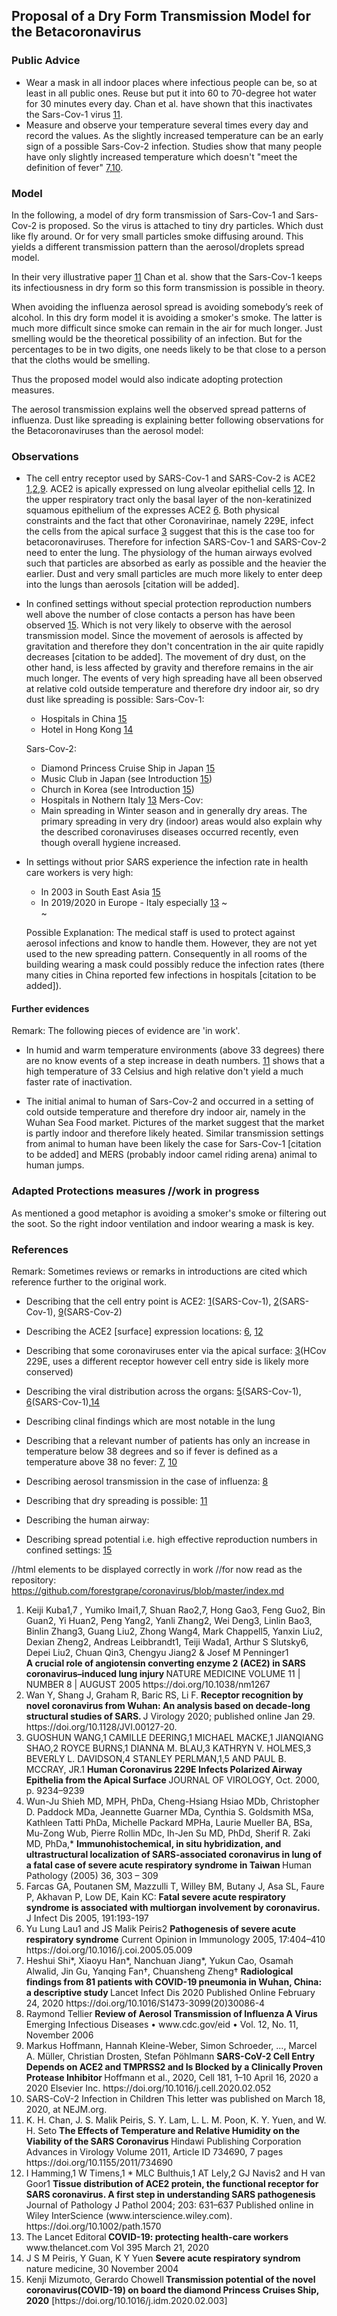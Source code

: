 ## Proposal of a Dry Form Transmission Model for the Betacoronavirus

### Public Advice
- Wear a mask in all indoor places where infectious people can be, so at least in all public ones. Reuse but put it into 60 to 70-degree hot water for 30 minutes every day. Chan et al. have shown that this inactivates the Sars-Cov-1 virus [11](#10). 
- Measure and observe your temperature several times every day and record the values. As the slightly increased temperature can be an early sign of a possible Sars-Cov-2 infection. Studies show that many people have only slightly increased temperature which doesn't "meet the definition of fever" [7](#7),[10](#10).


### Model

In the following, a model of dry form transmission of Sars-Cov-1 and Sars-Cov-2 is proposed. So the virus is attached to tiny dry particles. Which dust like fly around. Or for very small particles smoke diffusing around. This yields a different transmission pattern than the aerosol/droplets spread model. 

In their very illustrative paper [11](#11) Chan et al. show that the Sars-Cov-1 keeps its infectiousness in dry form so this form transmission is possible in theory.

When avoiding the influenza aerosol spread is avoiding somebody’s reek of alcohol. In this dry form model it is avoiding a smoker's smoke. The latter is much more difficult since smoke can remain in the air for much longer. 
Just smelling would be the theoretical possibility of an infection. But for the percentages to be in two digits, one needs likely to be that close to a person that the cloths would be smelling. 

Thus the proposed model would also indicate adopting protection measures.

The aerosol transmission explains well the observed spread patterns of influenza. Dust like spreading is explaining better following observations for the Betacoronaviruses than the aerosol model:

### Observations

* The cell entry receptor used by SARS-Cov-1 and SARS-Cov-2 is ACE2 [1](#1),[2](#2),[9](#9). ACE2 is apically expressed on lung alveolar epithelial cells [12](#12). In the upper respiratory tract only the basal layer of the non-keratinized squamous epithelium of the expresses ACE2 [6](#6). Both physical constraints and the fact that other Coronavirinae, namely 229E, infect the cells from the apical surface [3](#3) suggest that this is the case too for betacoronaviruses. Therefore for infection SARS-Cov-1 and SARS-Cov-2 need to enter the lung.  The physiology of the human airways evolved such that particles are absorbed as early as possible and the heavier the earlier. Dust and very small particles are much more likely to enter deep into the lungs than aerosols [citation will be added]. 

* In confined settings without special protection reproduction numbers well above the number of close contacts a person has have been observed [15](#15). Which is not very likely to observe with the aerosol transmission model. Since the movement of aerosols is affected by gravitation and therefore they don't concentration in the air quite rapidly decreases \[citation to be added]. The movement of dry dust, on the other hand, is less affected by gravity and therefore remains in the air much longer. The events of very high spreading have all been observed at relative cold outside temperature and therefore dry indoor air, so dry dust like spreading is possible:
	Sars-Cov-1:
	- Hospitals in China [15](#15)
	- Hotel in Hong Kong [14](#14)
	
	Sars-Cov-2:
	- Diamond Princess Cruise Ship in Japan [15](#15)
	- Music Club in Japan (see Introduction [15](#15))
	- Church in Korea (see Introduction [15](#15))
	- Hospitals in Nothern Italy [13](#13)
	Mers-Cov:
	- Main spreading in Winter season and in generally dry areas.
The primary spreading in very dry (indoor) areas would also explain why the described coronaviruses diseases occurred recently, even though overall hygiene increased.  
* In settings without prior SARS experience the infection rate in health care workers is very high:
	* In 2003 in South East Asia [15](#15)
	* In 2019/2020 in Europe - Italy especially [13](#13) ~<br>~
	
	Possible Explanation: The medical staff is used to protect against aerosol infections and know to handle them. However, they are not yet used to the new spreading pattern. Consequently in all rooms of the building wearing a mask could possibly reduce the infection rates (there many cities in China reported few infections in hospitals \[citation to be added]).
#### Further evidences
Remark: The following pieces of evidence are 'in work'. 
* In humid and warm temperature environments (above 33 degrees) there are no know events of a step increase in death numbers. [11](#11) shows that a high temperature of 33 Celsius and high relative don't yield a much faster rate of inactivation.

* The initial animal to human of  Sars-Cov-2 and occurred in a setting of cold outside temperature and therefore dry indoor air, namely in the Wuhan Sea Food market. Pictures of the market suggest that the market is partly indoor and therefore likely heated. 
	Similar transmission settings from animal to human have been likely the case for 
	Sars-Cov-1 [citation to be added] and MERS (probably indoor camel riding arena) animal to human jumps. 

### Adapted Protections measures //work in progress
As mentioned a good metaphor is avoiding a smoker's smoke or filtering out the soot. So the right indoor ventilation and indoor wearing a mask is key. 

### References
Remark: Sometimes reviews or remarks in introductions are cited which reference further to the original work. 
* Describing that the cell entry point is ACE2:
[1](#1)(SARS-Cov-1), [2](#2)(SARS-Cov-1), [9](#9)(SARS-Cov-2)

* Describing the ACE2 \[surface\] expression locations:
[6](#6), [12](#12)

* Describing that some coronaviruses enter via the apical surface:
[3](#3)(HCov 229E, uses a different receptor however cell entry side is likely more conserved)

* Describing the viral distribution across the organs:
[5](#5)(SARS-Cov-1), [6](#6)(SARS-Cov-1),[14](#14)
* Describing clinal findings which are most notable in the lung

* Describing that a relevant number of patients has only an increase in temperature below 38 degrees and so if fever is defined as a temperature above 38 no fever:
[7](#7), [10](#10)

* Describing aerosol transmission in the case of influenza:
[8](#8)

* Describing that dry spreading is possible:
[11](#11)

* Describing the human airway:

* Describing spread potential i.e. high effective reproduction numbers in confined settings:
[15](#15)


//html elements to be displayed correctly in work //for now read as the repository: https://github.com/forestgrape/coronavirus/blob/master/index.md 

<ol>
    <li id=1>
  Keiji Kuba1,7 , Yumiko Imai1,7, Shuan Rao2,7, Hong Gao3, Feng Guo2, Bin Guan2, Yi Huan2, Peng Yang2,
    Yanli Zhang2, Wei Deng3, Linlin Bao3, Binlin Zhang3, Guang Liu2, Zhong Wang4, Mark Chappell5,
    Yanxin Liu2, Dexian Zheng2, Andreas Leibbrandt1, Teiji Wada1, Arthur S Slutsky6, Depei Liu2, Chuan Qin3,
    Chengyu Jiang2 & Josef M Penninger1<br>
        <strong>A crucial role of angiotensin converting enzyme 2 (ACE2)
    in SARS coronavirus–induced lung injury </strong>
    NATURE MEDICINE VOLUME 11 | NUMBER 8 | AUGUST 2005
    https://doi.org/10.1038/nm1267

 
   
</li>
<li id=2>Wan Y, Shang J, Graham R, Baric RS, Li F.
<strong>Receptor recognition by novel coronavirus from
Wuhan: An analysis based on decade-long
structural studies of SARS. 
        </strong>
J Virology 2020;
published online Jan 29. https://doi.org/10.1128/JVI.00127-20.
</li>
        
<li id=3>
            GUOSHUN WANG,1 CAMILLE DEERING,1 MICHAEL MACKE,1 JIANQIANG SHAO,2 ROYCE BURNS,1
DIANNA M. BLAU,3 KATHRYN V. HOLMES,3 BEVERLY L. DAVIDSON,4 STANLEY PERLMAN,1,5
AND PAUL B. MCCRAY, JR.1
            <strong>
                Human Coronavirus 229E Infects Polarized Airway Epithelia
from the Apical Surface
            </strong>
            JOURNAL OF VIROLOGY, Oct. 2000, p. 9234–9239
</li>
<li id=4>
    Wun-Ju Shieh MD, MPH, PhDa, Cheng-Hsiang Hsiao MDb, Christopher D. Paddock MDa,
Jeannette Guarner MDa, Cynthia S. Goldsmith MSa, Kathleen Tatti PhDa,
Michelle Packard MPHa, Laurie Mueller BA, BSa, Mu-Zong Wub, Pierre Rollin MDc,
Ih-Jen Su MD, PhDd, Sherif R. Zaki MD, PhDa,*
    <strong>
        Immunohistochemical, in situ hybridization,
and ultrastructural localization of SARS-associated
coronavirus in lung of a fatal case of severe acute
respiratory syndrome in Taiwan
    </strong>
    Human Pathology (2005) 36, 303 – 309

</li>
<li id=5>
        Farcas GA, Poutanen SM, Mazzulli T, Willey BM, Butany J,
Asa SL, Faure P, Akhavan P, Low DE, Kain KC: <strong>Fatal severe
acute respiratory syndrome is associated with multiorgan
    involvement by coronavirus.</strong> J Infect Dis 2005, 191:193-197
    </li>
<li id=6>
Yu Lung Lau1 and JS Malik Peiris2
    <strong>Pathogenesis of severe acute respiratory syndrome</strong>
    Current Opinion in Immunology 2005, 17:404–410
    https://doi.org/10.1016/j.coi.2005.05.009
    </li>
    
<li id=7>
        Heshui Shi*, Xiaoyu Han*, Nanchuan Jiang*, Yukun Cao, Osamah Alwalid, Jin Gu, Yanqing Fan†, Chuansheng Zheng†
        <strong>
            Radiological findings from 81 patients with COVID-19
pneumonia in Wuhan, China: a descriptive study
        </strong>
        Lancet Infect Dis 2020
Published Online
February 24, 2020
https://doi.org/10.1016/S1473-3099(20)30086-4
    </li>
<li id=8>
    Raymond Tellier <strong>
    Review of Aerosol Transmission of
    Influenza A Virus</strong>
Emerging Infectious Diseases • www.cdc.gov/eid • Vol. 12, No. 11, November 2006
    </li>
<li id=9>
    Markus Hoffmann, Hannah Kleine-Weber,
Simon Schroeder, ..., Marcel A. Müller,
Christian Drosten, Stefan Pöhlmann
<strong>SARS-CoV-2 Cell Entry Depends on ACE2 and
TMPRSS2 and Is Blocked by a Clinically Proven
Protease Inhibitor
    </strong>
    Hoffmann et al., 2020, Cell 181, 1–10
April 16, 2020 a 2020 Elsevier Inc.
https://doi.org/10.1016/j.cell.2020.02.052
    </li>
    
<li id=10>
    SARS-CoV-2 Infection in Children
This letter was published on March 18, 2020, at NEJM.org.
    </li>
<li id=11>
    K. H. Chan, J. S. Malik Peiris, S. Y. Lam, L. L. M. Poon, K. Y. Yuen, and W. H. Seto
<strong> The Effects of Temperature and Relative Humidity on the
Viability of the SARS Coronavirus
    </strong>
    Hindawi Publishing Corporation
Advances in Virology
Volume 2011, Article ID 734690, 7 pages
https://doi.org/10.1155/2011/734690
    </li>
    
<li id=12>
    I Hamming,1 W Timens,1 * MLC Bulthuis,1 AT Lely,2 GJ Navis2 and H van Goor1
<strong> Tissue distribution of ACE2 protein, the functional
receptor for SARS coronavirus. A first step in
understanding SARS pathogenesis
    </strong>
    Journal of Pathology
J Pathol 2004; 203: 631–637
Published online in Wiley InterScience (www.interscience.wiley.com). https://doi.org/10.1002/path.1570
    </li>
<li id=13>
    The Lancet Editoral<strong>
    COVID-19: protecting health-care workers</strong>
    www.thelancet.com Vol 395 March 21, 2020
 </li>
<li id=14>
    J S M Peiris, Y Guan, K Y Yuen
    <strong>
        Severe acute respiratory syndrom</strong>
    nature medicine, 30 November 2004
    </li>
    
<li id=15> 
    Kenji Mizumoto, Gerardo Chowell<strong> Transmission potential of the novel coronavirus(COVID-19) on board the diamond Princess Cruises Ship, 2020</strong>
   [https://doi.org/10.1016/j.idm.2020.02.003]


</ol>

